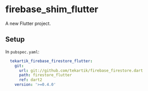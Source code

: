 # firebase_shim_flutter

A new Flutter project.

## Setup

In `pubspec.yaml`:
```yaml
  tekartik_firebase_firestore_flutter:
    git:
      url: git://github.com/tekartik/firebase_firestore.dart
      path: firestore_flutter
      ref: dart2
    version: '>=0.4.0'
```
